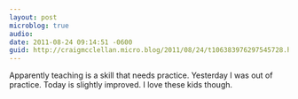 ```yaml
---
layout: post
microblog: true
audio: 
date: 2011-08-24 09:14:51 -0600
guid: http://craigmcclellan.micro.blog/2011/08/24/t106383976297545728.html
---
```

Apparently teaching is a skill that needs practice. Yesterday I was out of practice. Today is slightly improved. I love these kids though.
